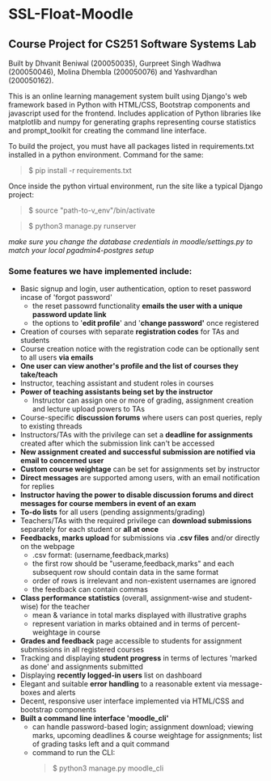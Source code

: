# SSL-Float-Moodle
## Course Project for CS251 Software Systems Lab 
Built by Dhvanit Beniwal (200050035), Gurpreet Singh Wadhwa (200050046), Molina Dhembla (200050076) and Yashvardhan (200050162).


This is an online learning management system built using Django's web framework based in Python with HTML/CSS, Bootstrap components and javascript used for the frontend. Includes application of Python libraries like matplotlib and numpy for generating graphs representing course statistics and prompt_toolkit for creating the command line interface.


To build the project, you must have all packages listed in requirements.txt installed in a python environment.
Command for the same:
> $ pip install -r requirements.txt

Once inside the python virtual environment, run the site like a typical Django project:
> $ source "path-to-v_env"/bin/activate 
  
> $ python3 manage.py runserver
  
*make sure you change the database credentials in moodle/settings.py to match your local pgadmin4-postgres setup*
  

### Some features we have implemented include:
* Basic signup and login, user authentication, option to reset password incase of 'forgot password'
  - the reset passowrd functionality **emails the user with a unique password update link**
  - the options to '**edit profile**' and '**change password'** once registered
* Creation of courses with separate **registration codes** for TAs and students
* Course creation notice with the registration code can be optionally sent to all users **via emails**
* **One user can view another's profile and the list of courses they take/teach**
* Instructor, teaching assistant and student roles in courses
* **Power of teaching assistants being set by the instructor**
    - Instructor can assign one or more of grading, assignment creation and lecture upload powers to TAs
* Course-specific **discussion forums** where users can post queries, reply to existing threads
* Instructors/TAs with the privilege can set a **deadline for assignments** created after which the submission link can't be accessed
* **New assignment created and successful submission are notified via email to concerned user**
* **Custom course weightage** can be set for assignments set by instructor
* **Direct messages** are supported among users, with an email notification for replies
* **Instructor having the power to disable discussion forums and direct messages for course members in event of an exam**
* **To-do lists** for all users (pending assignments/grading)
* Teachers/TAs with the required privilege can **download submissions** separately for each student or **all at once**
* **Feedbacks, marks upload** for submissions via **.csv files** and/or directly on the webpage
  - .csv format: (username,feedback,marks)  
  - the first row should be "userame,feedback,marks" and each subsequent row should contain data in the same format 
  - order of rows is irrelevant and non-existent usernames are ignored
  - the feedback can contain commas
* **Class performance statistics** (overall, assignment-wise and student-wise) for the teacher 
    - mean & variance in total marks displayed with illustrative graphs
    - represent variation in marks obtained and in terms of percent-weightage in course 
* **Grades and feedback** page accessible to students for assignment submissions in all registered courses
* Tracking and displaying **student progress** in terms of lectures 'marked as done' and assignments submitted
* Displaying **recently logged-in users** list on dashboard
* Elegant and suitable **error handling** to a reasonable extent via message-boxes and alerts
* Decent, responsive user interface implemented via HTML/CSS and bootstrap components
* **Built a command line interface 'moodle_cli'** 
  - can handle password-based login; assignment download; viewing marks, upcoming deadlines & course weightage for assignments; list of grading tasks left and a quit command
  - command to run the CLI: 
    > $ python3 manage.py moodle_cli



